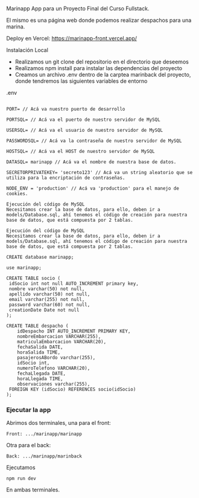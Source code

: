 ###
Marinapp
App para un Proyecto Final del Curso Fullstack.

El mismo es una página web donde podemos realizar despachos para una marina.

Deploy en Vercel:
https://marinapp-front.vercel.app/


Instalación Local
- Realizamos un git clone del repositorio en el directorio que deseemos
- Realizamos npm install para instalar las dependencias del proyecto
- Creamos un archivo .env dentro de la carptea marinback del proyecto, donde tendremos las siguientes variables de entorno

.env

```

PORT= // Acá va nuestro puerto de desarrollo

PORTSQL= // Acá va el puerto de nuestro servidor de MySQL

USERSQL= // Acá va el usuario de nuestro servidor de MySQL

PASSWORDSQL= // Acá va la contraseña de nuestro servidor de MySQL

HOSTSQL= // Acá va el HOST de nuestro servidor de MySQL

DATASQL= marinapp // Acá va el nombre de nuestra base de datos.

SECRETORPRIVATEKEY= 'secreto123' // Acá va un string aleatorio que se utiliza para la encriptación de contraseñas.  

NODE_ENV = 'production' // Acá va 'production' para el manejo de cookies.

Ejecución del código de MySQL
Necesitamos crear la base de datos, para ello, deben ir a models/Database.sql, ahí tenemos el código de creación para nuestra base de datos, que está compuesta por 2 tablas.

Ejecución del código de MySQL
Necesitamos crear la base de datos, para ello, deben ir a models/Database.sql, ahí tenemos el código de creación para nuestra base de datos, que está compuesta por 2 tablas.
```
```
CREATE database marinapp; 

use marinapp;

CREATE TABLE socio (
 idSocio int not null AUTO_INCREMENT primary key,
 nombre varchar(50) not null,
 apellido varchar(50) not null,
 email varchar(255) not null,
 password varchar(60) not null,
 creationDate Date not null
);

CREATE TABLE despacho (
    idDespacho INT AUTO_INCREMENT PRIMARY KEY,
    nombreEmbarcacion VARCHAR(255),
    matriculaEmbarcacion VARCHAR(20),
    fechaSalida DATE,
    horaSalida TIME,
    pasajerosABordo varchar(255),
    idSocio int,
    numeroTelefono VARCHAR(20),
    fechaLlegada DATE,
    horaLlegada TIME,
    observaciones varchar(255),
 FOREIGN KEY (idSocio) REFERENCES socio(idSocio)
);
```

### Ejecutar la app
Abrimos dos terminales, una para el front:
```
Front: .../marinapp/marinapp
```
Otra para el back:
```
Back: .../marinapp/marinback
```
Ejecutamos
```
npm run dev
```
En ambas terminales.

